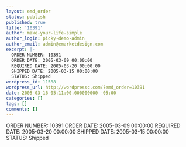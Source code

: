 ```yaml
---
layout: emd_order
status: publish
published: true
title: '10391'
author: make-your-life-simple
author_login: picky-demo-admin
author_email: admin@emarketdesign.com
excerpt: |-
  ORDER NUMBER: 10391
  ORDER DATE: 2005-03-09 00:00:00
  REQUIRED DATE: 2005-03-20 00:00:00
  SHIPPED DATE: 2005-03-15 00:00:00
  STATUS: Shipped
wordpress_id: 11588
wordpress_url: http://wordpressc.com/?emd_order=10391
date: 2005-03-16 05:11:00.000000000 -05:00
categories: []
tags: []
comments: []
---
```

ORDER NUMBER: 10391
ORDER DATE: 2005-03-09 00:00:00
REQUIRED DATE: 2005-03-20 00:00:00
SHIPPED DATE: 2005-03-15 00:00:00
STATUS: Shipped
